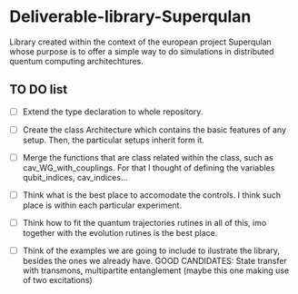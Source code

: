 # Deliverable-library-Superqulan
Library created within the context of the european project Superqulan whose purpose is to offer a simple way to do simulations in distributed quentum computing architechtures.

## TO DO list 
- [ ] Extend the type declaration to whole repository. 
- [ ] Create the class Architecture which contains the basic features of any setup. Then, the particular setups inherit form it.
- [ ] Merge the functions that are class related within the class, such as cav_WG_with_couplings. For that I thought of defining the variables qubit_indices, cav_indices...
- [ ] Think what is the best place to accomodate the controls. I think such place is within each particular experiment. 
- [ ] Think how to fit the quantum trajectories rutines in all of this, imo together with the evolution rutines is the best place.
- [ ] Think of the examples we are going to include to ilustrate the library, besides the ones we already have. GOOD CANDIDATES: State transfer with transmons, multipartite entanglement (maybe this one making use of two excitations)



